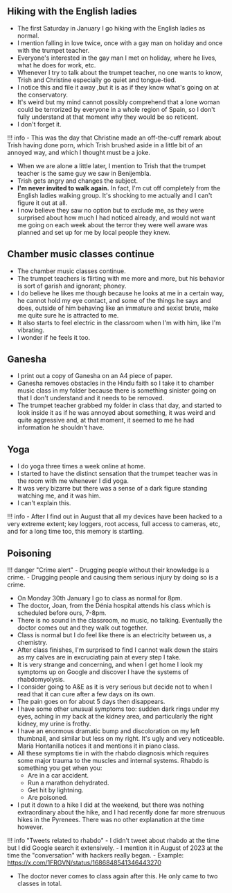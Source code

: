 

## Hiking with the English ladies

- The first Saturday in January I go hiking with the English ladies as normal.
- I mention falling in love twice, once with a gay man on holiday and once with the trumpet teacher. 
- Everyone's interested in the gay man I met on holiday, where he lives, what he does for work, etc.
- Whenever I try to talk about the trumpet teacher, no one wants to know, Trish and Christine especially go quiet and tongue-tied.
- I notice this and file it away ,but it is as if they know what's going on at the conservatory.
- It's weird but my mind cannot possibly comprehend that a lone woman could be terrorized by everyone in a whole region of Spain, so I don't fully understand at that moment why they would be so reticent.
- I don't forget it.

!!! info
    - This was the day that Christine made an off-the-cuff remark about Trish having done porn, which Trish brushed aside in a little bit of an annoyed way, and which I thought must be a joke.

- When we are alone a little later, I mention to Trish that the trumpet teacher is the same guy we saw in Benijembla.
- Trish gets angry and changes the subject.
- **I'm never invited to walk again.** In fact, I'm cut off completely from the English ladies walking group. It's shocking to me actually and I can't figure it out at all.
- I now believe they saw no option but to exclude me, as they were surprised about how much I had noticed already, and would not want me going on each week about the terror they were well aware was planned and set up for me by local people they knew.

## Chamber music classes continue

- The chamber music classes continue.
- The trumpet teachers is flirting with me more and more, but his behavior is sort of garish and ignorant; phoney.
- I do believe he likes me though because he looks at me in a certain way, he cannot hold my eye contact, and some of the things he says and does, outside of him behaving like an immature and sexist brute, make me quite sure he is attracted to me.
- It also starts to feel electric in the classroom when I'm with him, like I'm vibrating.
- I wonder if he feels it too.

## Ganesha

- I print out a copy of Ganesha on an A4 piece of paper.
- Ganesha removes obstacles in the Hindu faith so I take it to chamber music class in my folder because there is something sinister going on that I don't understand and it needs to be removed.
- The trumpet teacher grabbed my folder in class that day, and started to look inside it as if he was annoyed about something, it was weird and quite aggressive and, at that moment, it seemed to me he had information he shouldn't have.

## Yoga

- I do yoga three times a week online at home.
- I started to have the distinct sensation that the trumpet teacher was in the room with me whenever I did yoga.
- It was very bizarre but there was a sense of a dark figure standing watching me, and it was him.
- I can't explain this.

!!! info
    - After I find out in August that all my devices have been hacked to a very extreme extent; key loggers, root access, full access to cameras, etc, and for a long time too, this memory is startling.

## Poisoning

!!! danger "Crime alert"
    - Drugging people without their knowledge is a crime.
    - Drugging people and causing them serious injury by doing so is a crime.

- On Monday 30th January I go to class as normal for 8pm.
- The doctor, Joan, from the Dénia hospital attends his class which is scheduled before ours, 7-8pm.
- There is no sound in the classroom, no music, no talking. Eventually the doctor comes out and they walk out together.
- Class is normal but I do feel like there is an electricity between us, a chemistry.
- After class finishes, I'm surprised to find I cannot walk down the stairs as my calves are in excruciating pain at every step I take.
- It is very strange and concerning, and when I get home I look my symptoms up on Google and discover I have the systems of rhabdomyolysis. 
- I consider going to A&E as it is very serious but decide not to when I read that it can cure after a few days on its own.
- The pain goes on for about 5 days then disappears.
- I have some other unusual symptoms too: sudden dark rings under my eyes, aching in my back at the kidney area, and particularly the right kidney, my urine is frothy.
- I have an enormous dramatic bump and discoloration on my left thumbnail, and similar but less on my right. It's ugly and very noticeable. Maria Hontanilla notices it and mentions it in piano class.
- All these symptoms tie in with the rhabdo diagnosis which requires some major trauma to the muscles and internal systems. Rhabdo is something you get when you:
    - Are in a car accident.
    - Run a marathon dehydrated.
    - Get hit by lightning.
    - Are poisoned.
- I put it down to a hike I did at the weekend, but there was nothing extraordinary about the hike, and I had recently done far more strenuous hikes in the Pyrenees. There was no other explanation at the time however.

!!! info "Tweets related to rhabdo"
    - I didn't tweet about rhabdo at the time but I did Google search it extensively.
    - I mention it in August of 2023 at the time the "conversation" with hackers really began.
    - Example: https://x.com/1FRGVN/status/1686848541346443270

- The doctor never comes to class again after this. He only came to two classes in total. 